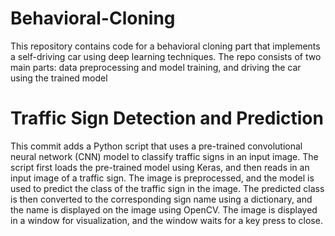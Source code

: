 # Behavioral-Cloning
This repository contains code for a behavioral cloning part that implements a self-driving car using deep learning techniques. The repo consists of two main parts: data preprocessing and model training, and driving the car using the trained model

# Traffic Sign Detection and Prediction 
This commit adds a Python script that uses a pre-trained convolutional neural network (CNN) model to classify traffic signs in an input image. The script first loads the pre-trained model using Keras, and then reads in an input image of a traffic sign. The image is preprocessed, and the model is used to predict the class of the traffic sign in the image. The predicted class is then converted to the corresponding sign name using a dictionary, and the name is displayed on the image using OpenCV. The image is displayed in a window for visualization, and the window waits for a key press to close.
